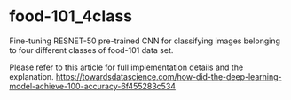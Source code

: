 # food-101_4class
Fine-tuning RESNET-50 pre-trained CNN for classifying images belonging to four different classes of food-101 data set.

Please refer to this article for full implementation details and the explanation.
https://towardsdatascience.com/how-did-the-deep-learning-model-achieve-100-accuracy-6f455283c534
